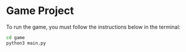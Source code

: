 #  Game Project

To run the game, you must follow the instructions below in the terminal:

```sh
cd game
python3 main.py
```
